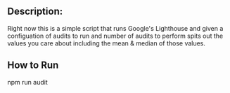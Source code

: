 ## Description:
Right now this is a simple script that runs Google's Lighthouse and given a configuation of audits to run and number of audits to perform spits out the values you care about including the mean & median of those values.

## How to Run
npm run audit <url> <number of runs>